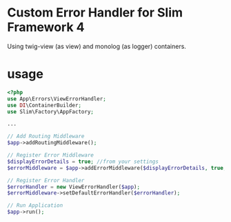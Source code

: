 # Custom Error Handler for Slim Framework 4

Using twig-view (as view) and monolog (as logger) containers.

# usage

```php
<?php
use App\Errors\ViewErrorHandler;
use DI\ContainerBuilder;
use Slim\Factory\AppFactory;

...

// Add Routing Middleware
$app->addRoutingMiddleware();

// Register Error Middleware
$displayErrorDetails = true; //from your settings
$errorMiddleware = $app->addErrorMiddleware($displayErrorDetails, true, true);

// Register Error Handler
$errorHandler = new ViewErrorHandler($app);
$errorMiddleware->setDefaultErrorHandler($errorHandler);

// Run Application
$app->run();

```
